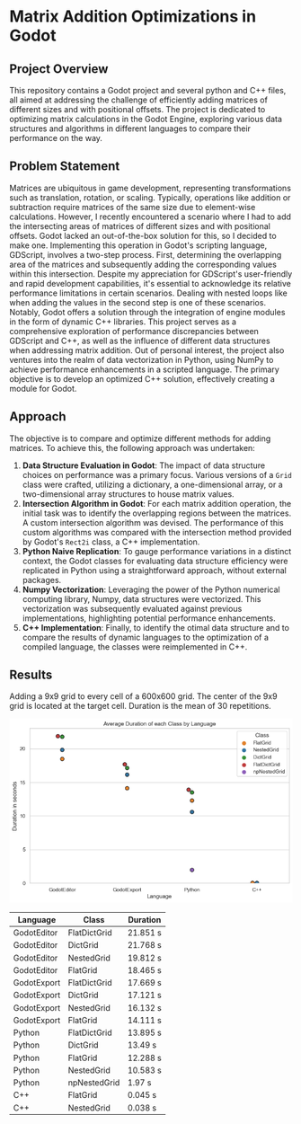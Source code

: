 # Matrix Addition Optimizations in Godot

## Project Overview

This repository contains a Godot project and several python and C++ files, all aimed at addressing the challenge of efficiently adding matrices of different sizes and with positional offsets. The project is dedicated to optimizing matrix calculations in the Godot Engine, exploring various data structures and algorithms in different languages to compare their performance on the way.

## Problem Statement

Matrices are ubiquitous in game development, representing transformations such as translation, rotation, or scaling. Typically, operations like addition or subtraction require matrices of the same size due to element-wise calculations. However, I recently encountered a scenario where I had to add the intersecting areas of matrices of different sizes and with positional offsets. Godot lacked an out-of-the-box solution for this, so I decided to make one. 
Implementing this operation in Godot's scripting language, GDScript, involves a two-step process. First, determining the overlapping area of the matrices and subsequently adding the corresponding values within this intersection. Despite my appreciation for GDScript's user-friendly and rapid development capabilities, it's essential to acknowledge its relative performance limitations in certain scenarios. Dealing with nested loops like when adding the values in the second step is one of these scenarios. Notably, Godot offers a solution through the integration of engine modules in the form of dynamic C++ libraries. 
This project serves as a comprehensive exploration of performance discrepancies between GDScript and C++, as well as the influence of different data structures when addressing matrix addition. Out of personal interest, the project also ventures into the realm of data vectorization in Python, using NumPy to achieve performance enhancements in a scripted language. The primary objective is to develop an optimized C++ solution, effectively creating a module for Godot.

## Approach

The objective is to compare and optimize different methods for adding matrices. To achieve this, the following approach was undertaken:

1. **Data Structure Evaluation in Godot**: The impact of data structure choices on performance was a primary focus. Various versions of a `Grid` class were crafted, utilizing a dictionary, a one-dimensional array, or a two-dimensional array structures to house matrix values.
2. **Intersection Algorithm in Godot**: For each matrix addition operation, the initial task was to identify the overlapping regions between the matrices. A custom intersection algorithm was devised. The performance of this custom algorithms was compared with the intersection method provided by Godot's `Rect2i` class, a C++ implementation.
3. **Python Naive Replication**: To gauge performance variations in a distinct context, the Godot classes for evaluating data structure efficiency were replicated in Python using a straightforward approach, without external packages.
4. **Numpy Vectorization**: Leveraging the power of the Python numerical computing library, Numpy, data structures were vectorized. This vectorization was subsequently evaluated against previous implementations, highlighting potential performance enhancements.
5. **C++ Implementation**: Finally, to identify the otimal data structure and to compare the results of dynamic languages to the optimization of a compiled language, the classes were reimplemented in C++.

## Results

Adding a 9x9 grid to every cell of a 600x600 grid. The center of the 9x9 grid is located at the target cell. Duration is the mean of 30 repetitions.

![Adding a 9x9 grid to every cell of a 600x600 grid. The center of the 9x9 grid is located at the target cell. Duration is the mean of 30 repetitions.](./results/images/results_add_grid_avg_dur.png)

| Language | Class | Duration |
|----------|----------|----------|
| GodotEditor  | FlatDictGrid  | 21.851 s  |
| GodotEditor  | DictGrid  | 21.768 s  |
| GodotEditor  | NestedGrid  | 19.812 s  |
| GodotEditor  | FlatGrid  | 18.465 s  |
| GodotExport  | FlatDictGrid  | 17.669 s  |
| GodotExport  | DictGrid  | 17.121 s  |
| GodotExport  | NestedGrid  | 16.132 s  |
| GodotExport  | FlatGrid  | 14.111 s  |
| Python  | FlatDictGrid  | 13.895 s  |
| Python  | DictGrid  | 13.49 s  |
| Python  | FlatGrid  | 12.288 s  |
| Python  | NestedGrid  | 10.583 s  |
| Python  | npNestedGrid  | 1.97 s  |
| C++  | FlatGrid  | 0.045 s  |
| C++  | NestedGrid  | 0.038 s |
